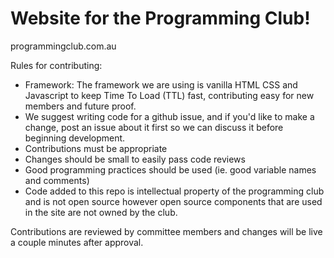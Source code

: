 # Website for the Programming Club!

programmingclub.com.au

Rules for contributing:

* Framework: The framework we are using is vanilla HTML CSS and Javascript to keep Time To Load (TTL) fast, contributing easy for new members and future proof.
* We suggest writing code for a github issue, and if you'd like to make a change, post an issue about it first so we can discuss it before beginning development.
* Contributions must be appropriate
* Changes should be small to easily pass code reviews
* Good programming practices should be used (ie. good variable names and comments)
* Code added to this repo is intellectual property of the programming club and is not open source however open source components that are used in the site are not owned by the club.

Contributions are reviewed by committee members and changes will be live a couple minutes after approval.
